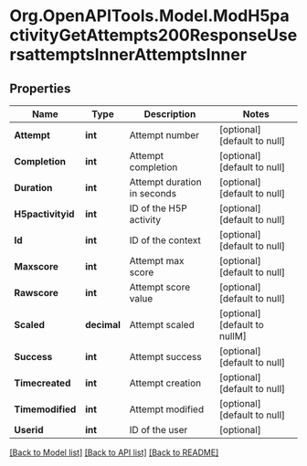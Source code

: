# Org.OpenAPITools.Model.ModH5pactivityGetAttempts200ResponseUsersattemptsInnerAttemptsInner

## Properties

Name | Type | Description | Notes
------------ | ------------- | ------------- | -------------
**Attempt** | **int** | Attempt number | [optional] [default to null]
**Completion** | **int** | Attempt completion | [optional] [default to null]
**Duration** | **int** | Attempt duration in seconds | [optional] [default to null]
**H5pactivityid** | **int** | ID of the H5P activity | [optional] [default to null]
**Id** | **int** | ID of the context | [optional] [default to null]
**Maxscore** | **int** | Attempt max score | [optional] [default to null]
**Rawscore** | **int** | Attempt score value | [optional] [default to null]
**Scaled** | **decimal** | Attempt scaled | [optional] [default to nullM]
**Success** | **int** | Attempt success | [optional] [default to null]
**Timecreated** | **int** | Attempt creation | [optional] [default to null]
**Timemodified** | **int** | Attempt modified | [optional] [default to null]
**Userid** | **int** | ID of the user | [optional] 

[[Back to Model list]](../README.md#documentation-for-models) [[Back to API list]](../README.md#documentation-for-api-endpoints) [[Back to README]](../README.md)

